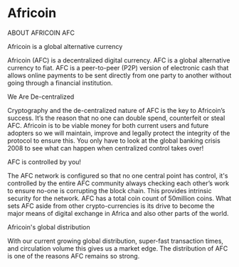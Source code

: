 # Africoin

ABOUT AFRICOIN AFC

Africoin is a global alternative currency

Africoin (AFC) is a decentralized digital currency. AFC is a global alternative currency to fiat. AFC is a peer-to-peer (P2P) version of electronic cash that allows online payments to be sent directly from one party to another without going through a financial institution.

We Are De-centralized

Cryptography and the de-centralized nature of AFC is the key to Africoin’s success. It’s the reason that no one can double spend, counterfeit or steal AFC. Africoin is to be viable money for both current users and future adopters so we will maintain, improve and legally protect the integrity of the protocol to ensure this. You only have to look at the global banking crisis 2008 to see what can happen when centralized control takes over!

AFC is controlled by you!

The AFC network is configured so that no one central point has control, it's controlled by the entire AFC community always checking each other’s work to ensure no-one is corrupting the block chain. This provides intrinsic security for the network. AFC has a total coin count of 50million coins. What sets AFC aside from other crypto-currencies is its drive to become the major means of digital exchange in Africa and also other parts of the world.

Africoin's global distribution

With our current growing global distribution, super-fast transaction times, and circulation volume this gives us a market edge. The distribution of AFC is one of the reasons AFC remains so strong.
